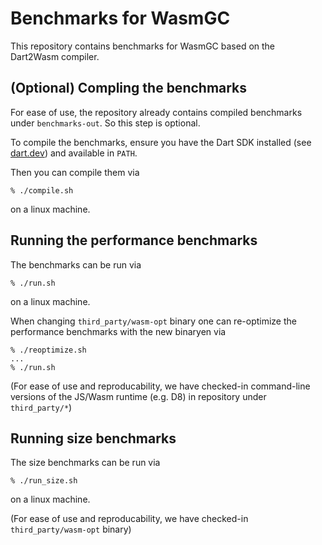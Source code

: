 # Benchmarks for WasmGC

This repository contains benchmarks for WasmGC based on the Dart2Wasm compiler.

## (Optional) Compling the benchmarks

For ease of use, the repository already contains compiled benchmarks under
`benchmarks-out`. So this step is optional.

To compile the benchmarks, ensure you have the Dart SDK installed (see
[dart.dev](https://dart.dev/get-dart)) and available in `PATH`.

Then you can compile them via
```
% ./compile.sh
```
on a linux machine.

## Running the performance benchmarks

The benchmarks can be run via
```
% ./run.sh
```
on a linux machine.

When changing `third_party/wasm-opt` binary one can re-optimize the performance
benchmarks with the new binaryen via
```
% ./reoptimize.sh
...
% ./run.sh
```

(For ease of use and reproducability, we have checked-in command-line versions
of the JS/Wasm runtime (e.g. D8) in repository under `third_party/*`)

## Running size benchmarks

The size benchmarks can be run via
```
% ./run_size.sh
```
on a linux machine.

(For ease of use and reproducability, we have checked-in
`third_party/wasm-opt` binary)
